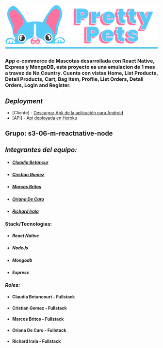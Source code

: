 <div>
 <h1><img src="https://github.com/No-Country/s3-06-m-reactnative-node/blob/develop/client/assets/logos/logo_3.png" alt="title" ></h1>
</div>

### App e-commerce de Mascotas desarrollada con React Native, Express y MongoDB, este proyecto es una emulacion de 1 mes a travez de No Country. Cuenta con vistas Home, List Products, Detail Products, Cart, Bag Item, Profile, List Orders, Detail Orders, Login and Register.

## _Deployment_

- [Cliente] - [Descargar Apk de la aplicación para Android](https://expo.dev/artifacts/eas/7cB7P6awBEmkFCXypzmbaf.apk) 
- [API] - [Api deployada en Heroku](https://api-s306.herokuapp.com/)


## Grupo:  s3-06-m-reactnative-node

## _Integrantes del equipo:_
* ##### [Cluadia Betancur](https://www.linkedin.com/in/claudia-betancourt-morales/) #####
* ##### [Cristian Gomez](https://www.linkedin.com/in/cristian-hernan-gomez-2849301b4/) #####
* ##### [Marcos Britos](https://www.linkedin.com/in/marcos-britos/) #####
* ##### [Oriana De Caro](https://www.linkedin.com/in/oriana-de-caro/) #####
* ##### [Richard Irala](https://www.linkedin.com/in/richard-miguel-irala-5139a2217/) #####


### Stack/Tecnologias:
* ##### React Native #####
* ##### NodeJs #####
* ##### Mongodb #####
* ##### Express #####


### _Roles:_
* #### Claudia Betancourt - Fullstack ###
* #### Cristian Gomez - Fullstack ###
* #### Marcos Britos - Fullstack ###
* #### Oriana De Caro - Fullstack ###
* #### Richard Irala - Fullstack ###


